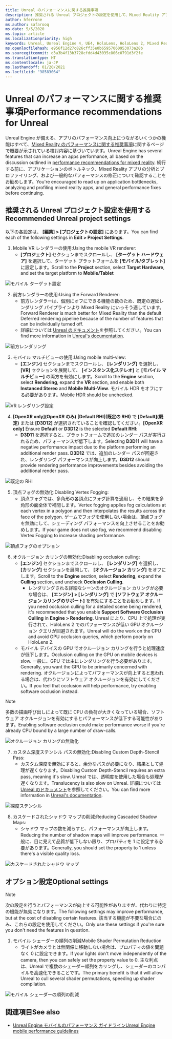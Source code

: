```yaml
---
title: Unreal のパフォーマンスに関する推奨事項
description: 推奨される Unreal プロジェクトの設定を使用して、Mixed Reality アプリから最高のパフォーマンスを引き出す方法について説明します。
author: hferrone
ms.author: safarooq
ms.date: 5/5/2020
ms.topic: article
ms.localizationpriority: high
keywords: Unreal, Unreal Engine 4, UE4, HoloLens, HoloLens 2, Mixed Reality, パフォーマンス, 最適化, 設定, ドキュメント
ms.openlocfilehash: e956f12d27c826cff35e0b65957060953073a28b
ms.sourcegitcommit: d3a3b4f13b3728cfdd4d43035c806c0791d3f2fe
ms.translationtype: HT
ms.contentlocale: ja-JP
ms.lasthandoff: 01/20/2021
ms.locfileid: "98583064"
---
```

# <a name="performance-recommendations-for-unreal"></a><span data-ttu-id="064e4-104">Unreal のパフォーマンスに関する推奨事項</span><span class="sxs-lookup"><span data-stu-id="064e4-104">Performance recommendations for Unreal</span></span>

<span data-ttu-id="064e4-105">Unreal Engine が備える、アプリのパフォーマンス向上につながるいくつかの機能はすべて、[Mixed Reality のパフォーマンスに関する推奨事項](../platform-capabilities-and-apis/understanding-performance-for-mixed-reality.md)に関するページで概要が示されている検討内容に基づいています。</span><span class="sxs-lookup"><span data-stu-id="064e4-105">Unreal Engine has several features that can increase an apps performance, all based on the discussion outlined in [performance recommendations for mixed reality](../platform-capabilities-and-apis/understanding-performance-for-mixed-reality.md).</span></span> <span data-ttu-id="064e4-106">続行する前に、アプリケーションのボトルネック、Mixed Reality アプリの分析とプロファイリング、および一般的なパフォーマンスの修正について確認することをお勧めします。</span><span class="sxs-lookup"><span data-stu-id="064e4-106">You're encouraged to read up on application bottlenecks, analyzing and profiling mixed reality apps, and general performance fixes before continuing.</span></span>

## <a name="recommended-unreal-project-settings"></a><span data-ttu-id="064e4-107">推奨される Unreal プロジェクト設定を使用する</span><span class="sxs-lookup"><span data-stu-id="064e4-107">Recommended Unreal project settings</span></span>

<span data-ttu-id="064e4-108">以下の各設定は、 **[編集] > [プロジェクトの設定]** にあります。</span><span class="sxs-lookup"><span data-stu-id="064e4-108">You can find each of the following settings in **Edit > Project Settings**.</span></span>

1. <span data-ttu-id="064e4-109">Mobile VR レンダラーの使用:</span><span class="sxs-lookup"><span data-stu-id="064e4-109">Using the mobile VR renderer:</span></span>
    * <span data-ttu-id="064e4-110">**[プロジェクト]** セクションまでスクロールし、 **[ターゲット ハードウェア]** を選択して、ターゲット プラットフォームを **[モバイル/タブレット]** に設定します。</span><span class="sxs-lookup"><span data-stu-id="064e4-110">Scroll to the **Project** section, select **Target Hardware**, and set the target platform to **Mobile/Tablet**</span></span>

![モバイル ターゲット設定](images/unreal/performance-recommendations-img-01.png)

2. <span data-ttu-id="064e4-112">前方レンダラーの使用:</span><span class="sxs-lookup"><span data-stu-id="064e4-112">Using the Forward Renderer:</span></span> 
    * <span data-ttu-id="064e4-113">前方レンダラーは、個別にオフにできる機能の数のため、既定の遅延レンダリング パイプラインより Mixed Reality にいっそう適しています。</span><span class="sxs-lookup"><span data-stu-id="064e4-113">Forward Renderer is much better for Mixed Reality than the default Deferred rendering pipeline because of the number of features that can be individually turned off.</span></span> 
    * <span data-ttu-id="064e4-114">詳細については [Unreal のドキュメント](https://docs.unrealengine.com/Platforms/VR/DevelopVR/VRPerformance/index.html)を参照してください。</span><span class="sxs-lookup"><span data-stu-id="064e4-114">You can find more information in [Unreal's documentation](https://docs.unrealengine.com/Platforms/VR/DevelopVR/VRPerformance/index.html).</span></span>

![前方レンダリング](images/unreal/performance-recommendations-img-04.png)

3. <span data-ttu-id="064e4-116">モバイル マルチビューの使用:</span><span class="sxs-lookup"><span data-stu-id="064e4-116">Using mobile multi-view:</span></span>
    * <span data-ttu-id="064e4-117">**[エンジン]** セクションまでスクロールし、 **[レンダリング]** を選択し、 **[VR]** セクションを展開して、 **[インスタンス化ステレオ]** と **[モバイル マルチビュー]** の両方を有効にします。</span><span class="sxs-lookup"><span data-stu-id="064e4-117">Scroll to the **Engine** section, select **Rendering**, expand the **VR** section, and enable both **Instanced Stereo** and **Mobile Multi-View**.</span></span> <span data-ttu-id="064e4-118">モバイル HDR をオフにする必要があります。</span><span class="sxs-lookup"><span data-stu-id="064e4-118">Mobile HDR should be unchecked.</span></span>

![VR レンダリング設定](images/unreal/performance-recommendations-img-03.png)

4. <span data-ttu-id="064e4-120">**[OpenXR only]\(OpenXR のみ\)** **[Default RHI]\(既定の RHI\)** で **[Default]\(既定\)** または **[D3D12]** が選択されていることを確認してください。</span><span class="sxs-lookup"><span data-stu-id="064e4-120">**[OpenXR only]** Ensure **Default** or **D3D12** is the selected **Default RHI**:</span></span>
    * <span data-ttu-id="064e4-121">**D3D11** を選択すると、プラットフォームで追加のレンダー パスが実行されるため、パフォーマンスが低下します。</span><span class="sxs-lookup"><span data-stu-id="064e4-121">Selecting **D3D11** will have a negative performance impact due to the platform performing an additional render pass.</span></span> <span data-ttu-id="064e4-122">**D3D12** では、追加のレンダー パスが回避され、レンダリング パフォーマンスが向上します。</span><span class="sxs-lookup"><span data-stu-id="064e4-122">**D3D12** should provide rendering performance improvements besides avoiding the additional render pass.</span></span>

![既定の RHI](images/unreal/performance-recommendations-img-09.png)

5. <span data-ttu-id="064e4-124">頂点フォグの無効化:</span><span class="sxs-lookup"><span data-stu-id="064e4-124">Disabling Vertex Fogging:</span></span> 
    * <span data-ttu-id="064e4-125">頂点フォグでは、多角形の各頂点にフォグ計算を適用し、その結果を多角形の面全体で補間します。</span><span class="sxs-lookup"><span data-stu-id="064e4-125">Vertex fogging applies fog calculations at each vertex in a polygon and then interpolates the results across the face of the polygon.</span></span> <span data-ttu-id="064e4-126">ゲームでフォグを使用しない場合は、頂点フォグを無効にして、シェーディング パフォーマンスを向上させることをお勧めします。</span><span class="sxs-lookup"><span data-stu-id="064e4-126">If your game does not use fog, we recommend disabling Vertex Fogging to increase shading performance.</span></span>

![頂点フォグのオプション](images/unreal/performance-recommendations-img-05.png)

6. <span data-ttu-id="064e4-128">オクルージョン カリングの無効化:</span><span class="sxs-lookup"><span data-stu-id="064e4-128">Disabling occlusion culling:</span></span>
    * <span data-ttu-id="064e4-129">**[エンジン]** セクションまでスクロールし、 **[レンダリング]** を選択し、 **[カリング]** セクションを展開して、 **[オクルージョン カリング]** をオフにします。</span><span class="sxs-lookup"><span data-stu-id="064e4-129">Scroll to the **Engine** section, select **Rendering**, expand the **Culling** section, and uncheck **Occlusion Culling**.</span></span>
        + <span data-ttu-id="064e4-130">レンダリングされる詳細なシーンのオクルージョン カリングが必要な場合は、 **[エンジン] > [レンダリング]** で **[ソフトウェア オクルージョン カリングのサポート]** を有効にすることをお勧めします。</span><span class="sxs-lookup"><span data-stu-id="064e4-130">If you need occlusion culling for a detailed scene being rendered, it's recommended that you enable **Support Software Occlusion Culling** in **Engine > Rendering**.</span></span> <span data-ttu-id="064e4-131">Unreal により、CPU 上で処理が実行されて、HoloLens 2 でのパフォーマンスが低い GPU オクルージョン クエリが回避されます。</span><span class="sxs-lookup"><span data-stu-id="064e4-131">Unreal will do the work on the CPU and avoid GPU occlusion queries, which perform poorly on HoloLens 2.</span></span>
    * <span data-ttu-id="064e4-132">モバイル デバイスの GPU でオクルージョン カリングを行うと処理速度が低下します。</span><span class="sxs-lookup"><span data-stu-id="064e4-132">Occlusion culling on the GPU on mobile devices is slow.</span></span> <span data-ttu-id="064e4-133">一般に、GPU では主にレンダリングを行う必要があります。</span><span class="sxs-lookup"><span data-stu-id="064e4-133">Generally, you want the GPU to be primarily concerned with rendering.</span></span> <span data-ttu-id="064e4-134">オクルージョンによってパフォーマンスが向上すると思われる場合は、代わりにソフトウェア オクルージョンを有効にしてください。</span><span class="sxs-lookup"><span data-stu-id="064e4-134">If you feel that occlusion will help performance, try enabling software occlusion instead.</span></span> 

> [!NOTE]
> <span data-ttu-id="064e4-135">多数の描画呼び出しによって既に CPU の負荷が大きくなっている場合、ソフトウェア オクルージョンを有効にするとパフォーマンスが低下する可能性があります。</span><span class="sxs-lookup"><span data-stu-id="064e4-135">Enabling software occlusion could make performance worse if you're already CPU bound by a large number of draw-calls.</span></span>

![オクルージョン カリングの無効化](images/unreal/performance-recommendations-img-02.png)

7. <span data-ttu-id="064e4-137">カスタム深度ステンシル パスの無効化:</span><span class="sxs-lookup"><span data-stu-id="064e4-137">Disabling Custom Depth-Stencil Pass:</span></span>
    * <span data-ttu-id="064e4-138">カスタム深度を無効にすると、余分なパスが必要になり、結果として処理が遅くなります。</span><span class="sxs-lookup"><span data-stu-id="064e4-138">Disabling Custom Depth-Stencil requires an extra pass, meaning it's slow.</span></span> <span data-ttu-id="064e4-139">Unreal では、透明度を使用した場合も処理が遅くなります。</span><span class="sxs-lookup"><span data-stu-id="064e4-139">Translucency is also slow on Unreal.</span></span> <span data-ttu-id="064e4-140">詳細については [Unreal のドキュメント](https://docs.unrealengine.com/Engine/Performance/Guidelines/index.html)を参照してください。</span><span class="sxs-lookup"><span data-stu-id="064e4-140">You can find more information in [Unreal's documentation](https://docs.unrealengine.com/Engine/Performance/Guidelines/index.html).</span></span>

![深度ステンシル](images/unreal/performance-recommendations-img-06.png)

8. <span data-ttu-id="064e4-142">カスケードされたシャドウ マップの削減:</span><span class="sxs-lookup"><span data-stu-id="064e4-142">Reducing Cascaded Shadow Maps:</span></span> 
    * <span data-ttu-id="064e4-143">シャドウ マップの数を減らすと、パフォーマンスが向上します。</span><span class="sxs-lookup"><span data-stu-id="064e4-143">Reducing the number of shadow maps will improve performance.</span></span> <span data-ttu-id="064e4-144">一般に、目に見えて品質が低下しない限り、プロパティを 1 に設定する必要があります。</span><span class="sxs-lookup"><span data-stu-id="064e4-144">Generally, you should set the property to 1 unless there's a visible quality loss.</span></span> 

![カスケードされたシャドウ マップ](images/unreal/performance-recommendations-img-07.png)

## <a name="optional-settings"></a><span data-ttu-id="064e4-146">オプション設定</span><span class="sxs-lookup"><span data-stu-id="064e4-146">Optional settings</span></span>

> [!NOTE]
> <span data-ttu-id="064e4-147">次の設定を行うとパフォーマンスが向上する可能性がありますが、代わりに特定の機能が無効になります。</span><span class="sxs-lookup"><span data-stu-id="064e4-147">The following settings may improve performance, but at the cost of disabling certain features.</span></span> <span data-ttu-id="064e4-148">該当する機能が不要な場合にのみ、これらの設定を使用してください。</span><span class="sxs-lookup"><span data-stu-id="064e4-148">Only use these settings if you're sure you don't need the features in question.</span></span>

1. <span data-ttu-id="064e4-149">モバイル シェーダーの順列の削減</span><span class="sxs-lookup"><span data-stu-id="064e4-149">Mobile Shader Permutation Reduction</span></span>
    * <span data-ttu-id="064e4-150">ライトがカメラとは無関係に移動しない場合は、プロパティの値を問題なく 0 に設定できます。</span><span class="sxs-lookup"><span data-stu-id="064e4-150">If your lights don't move independently of the camera, then you can safely set the property value to 0.</span></span> <span data-ttu-id="064e4-151">主な利点は、Unreal で複数のシェーダー順列をカリングし、シェーダーのコンパイルを高速化できることです。</span><span class="sxs-lookup"><span data-stu-id="064e4-151">The primary benefit is that it will allow Unreal to cull several shader permutations, speeding up shader compilation.</span></span>

![モバイル シェーダーの順列の削減](images/unreal/performance-recommendations-img-08.png)

## <a name="see-also"></a><span data-ttu-id="064e4-153">関連項目</span><span class="sxs-lookup"><span data-stu-id="064e4-153">See also</span></span>

* [<span data-ttu-id="064e4-154">Unreal Engine モバイルのパフォーマンス ガイドライン</span><span class="sxs-lookup"><span data-stu-id="064e4-154">Unreal Engine mobile performance guidelines</span></span>]( https://docs.unrealengine.com/Platforms/Mobile/Performance/index.html)